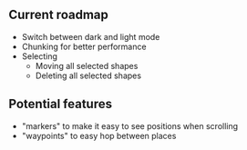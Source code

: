 ## Current roadmap
- Switch between dark and light mode
- Chunking for better performance
- Selecting
    - Moving all selected shapes
    - Deleting all selected shapes

## Potential features
- "markers" to make it easy to see positions when scrolling
- "waypoints" to easy hop between places
